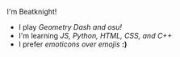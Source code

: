 I'm Beatknight!

- I play *Geometry Dash and osu!*
- I'm learning *JS, Python, HTML, CSS, and C++*
- I prefer *emoticons over emojis* **:)**
